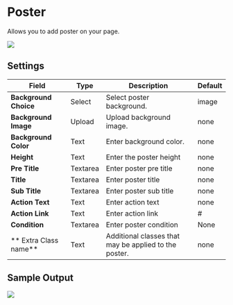 # Poster

Allows you to add poster on your page.

![](http://transvelo.github.io/docs/techmarket/images/poster-setting.png)

## Settings

| Field | Type | Description | Default
| -- | -- | -- | -- |
| **Background Choice** | Select |  Select poster background. | image
| **Background Image** | Upload |  Upload background image. |none
| **Background Color** | Text |  Enter background color. | none
| **Height** | Text | Enter the poster height | none
| **Pre Title** | Textarea | Enter poster pre title | none
| **Title** | Textarea | Enter poster title | none
| **Sub Title** | Textarea | Enter poster sub title | none
| **Action Text** | Text | Enter action text | none
| **Action Link** | Text | Enter action link | #
| **Condition** | Textarea | Enter poster condition | None
| ** Extra Class name** | Text | Additional classes that may be applied to the poster. | none

## Sample Output

![](http://transvelo.github.io/docs/techmarket/images/output-poster.png)
